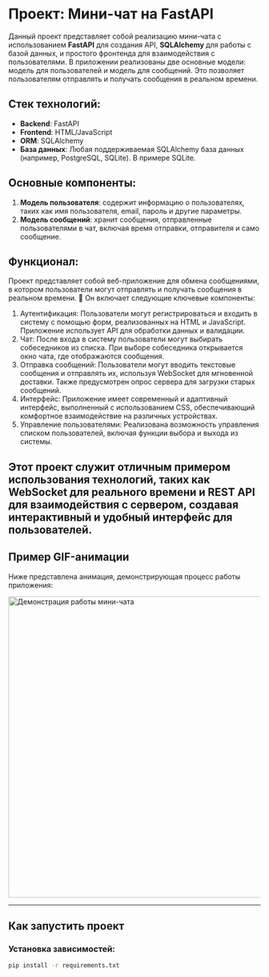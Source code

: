# Проект: Мини-чат на FastAPI

Данный проект представляет собой реализацию мини-чата с использованием **FastAPI** для создания API, **SQLAlchemy** для работы с базой данных, и простого фронтенда для взаимодействия с пользователями. В приложении реализованы две основные модели: модель для пользователей и модель для сообщений. Это позволяет пользователям отправлять и получать сообщения в реальном времени.

## Стек технологий:
- **Backend**: FastAPI
- **Frontend**: HTML/JavaScript
- **ORM**: SQLAlchemy
- **База данных**: Любая поддерживаемая SQLAlchemy база данных (например, PostgreSQL, SQLite). В примере SQLite.

## Основные компоненты:
1. **Модель пользователя**: содержит информацию о пользователях, таких как имя пользователя, email, пароль и другие параметры.
2. **Модель сообщений**: хранит сообщения, отправленные пользователями в чат, включая время отправки, отправителя и само сообщение.

## Функционал:
Проект представляет собой веб-приложение для обмена сообщениями, в котором пользователи могут отправлять и получать сообщения в реальном времени.
📖 Он включает следующие ключевые компоненты:

1. Аутентификация: Пользователи могут регистрироваться и входить в систему с помощью форм, реализованных на HTML и JavaScript. Приложение использует API для обработки данных и валидации.
2. Чат: После входа в систему пользователи могут выбирать собеседников из списка. При выборе собеседника открывается окно чата, где отображаются сообщения.
3. Отправка сообщений: Пользователи могут вводить текстовые сообщения и отправлять их, используя WebSocket для мгновенной доставки. Также предусмотрен опрос сервера для загрузки старых сообщений.
4. Интерфейс: Приложение имеет современный и адаптивный интерфейс, выполненный с использованием CSS, обеспечивающий комфортное взаимодействие на различных устройствах.
5. Управление пользователями: Реализована возможность управления списком пользователей, включая функции выбора и выхода из системы.

Этот проект служит отличным примером использования технологий, таких как WebSocket для реального времени и REST API для взаимодействия с сервером, создавая интерактивный и удобный интерфейс для пользователей.
---

## Пример GIF-анимации

Ниже представлена анимация, демонстрирующая процесс работы приложения:

<img src="demo.gif" width="600" alt="Демонстрация работы мини-чата" />

---

## Как запустить проект

### Установка зависимостей:

```bash
pip install -r requirements.txt
